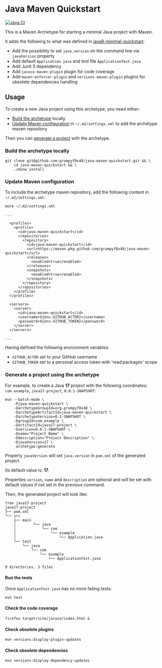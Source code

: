 # Java Maven Quickstart

[![Java CI](https://github.com/grumpyf0x48/java-maven-quickstart/actions/workflows/build.yaml/badge.svg)](https://github.com/grumpyf0x48/java-maven-quickstart/actions/workflows/build.yaml)

This is a Maven Archetype for starting a minimal Java project with Maven.

It adds the following to what was defined in [java9-minimal-quickstart](https://github.com/spilth/java9-minimal-quickstart):

- Add the possibility to set `java.version` on the command line via `javaVersion` property
- Add default `Application.java` and test file `ApplicationTest.java`
- Add Junit 5 dependency
- Add `jacoco-maven-plugin` plugin for code coverage
- Add `maven-enforcer-plugin` and `versions-maven-plugin` plugins for obsolete dependencies handling

## Usage

To create a new Java project using this archetype, you need either:

* [Build the archetype](#build-the-archetype-locally) locally
* [Update Maven configuration](#update-maven-configuration) in `~/.m2/settings.xml` to add the archetype maven repository

Then you can [generate a project](#generate-a-project-using-the-archetype) with the archetype.

### Build the archetype locally

```console
git clone git@github.com:grumpyf0x48/java-maven-quickstart.git && \
    cd java-maven-quickstart && \
    ./mvnw install
```

### Update Maven configuration

To include the archetype maven repository, add the following content in `~/.m2/settings.xml`:

```console
more ~/.m2/settings.xml

...

  <profiles>
    <profile>
      <id>java-maven-quickstart</id>
      <repositories>
        <repository>
          <id>java-maven-quickstart</id>
          <url>https://maven.pkg.github.com/grumpyf0x48/java-maven-quickstart</url>
          <releases>
            <enabled>true</enabled>
          </releases>
          <snapshots>
            <enabled>true</enabled>
          </snapshots>
        </repository>
      </repositories>
    </profile>
  </profiles>

  <servers>
    <server>
      <id>java-maven-quickstart</id>
      <username>${env.GITHUB_ACTOR}</username>
      <password>${env.GITHUB_TOKEN}</password>
    </server>
  </servers>

...

```

Having defined the following environment variables:

* `GITHUB_ACTOR` set to your GitHub username
* `GITHUB_TOKEN` set to a personal access token with 'read:packages' scope

### Generate a project using the archetype

For example, to create a Java **17** project with the following coordinates: `com.example`, `java17-project`, `0.0.1-SNAPSHOT`:

```console
mvn --batch-mode \
    -Pjava-maven-quickstart \
    -DarchetypeGroupId=org.grumpyf0x48 \
    -DarchetypeArtifactId=java-maven-quickstart \
    -DarchetypeVersion=0.1-SNAPSHOT \
    -DgroupId=com.example \
    -DartifactId=java17-project \
    -Dversion=0.0.1-SNAPSHOT \
    -Dname="Project Name" \
    -Ddescription="Project Description" \
    -DjavaVersion=17 \
     archetype:generate
```

Property `javaVersion` will set `java.version` in `pom.xml` of the generated project.

Its default value is: **17**.

Properties `version`, `name` and `description` are optional and will be set with default values if not set in the previous command.

Then, the generated project will look like:

```console
tree java17-project
java17-project
├── pom.xml
└── src
    ├── main
    │        └── java
    │            └── com
    │                └── example
    │                    └── Application.java
    └── test
        └── java
            └── com
                └── example
                    └── ApplicationTest.java

9 directories, 3 files
```

#### Run the tests

Once `ApplicationTest.java` has no more failing tests:

```console
mvn test
```

#### Check the code coverage

```console
firefox target/site/jacoco/index.html &
```

#### Check obsolete plugins

```console
mvn versions:display-plugin-updates
```

#### Check obsolete dependencies

```console
mvn versions:display-dependency-updates
```
